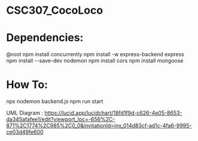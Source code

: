 # CSC307_CocoLoco

# Dependencies:
@root
npm install concurrently
npm install -w express-backend express 
npm install --save-dev nodemon
npm install cors
npm install mongoose 

# How To:
npx nodemon backend.js
npm run start

UML Diagram : https://lucid.app/lucidchart/18fd1f9d-c626-4e05-8653-da345afafee1/edit?viewport_loc=-656%2C-871%2C1774%2C985%2C0_0&invitationId=inv_014d83cf-ad1c-4fa6-9995-ce03d49fe600
